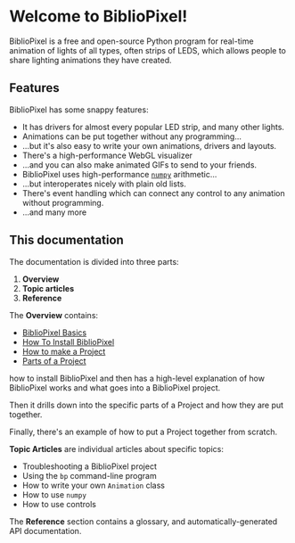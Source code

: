 # Welcome to BiblioPixel!

BiblioPixel is a free and open-source Python program for real-time animation of
lights of all types, often strips of LEDS, which allows people to share
lighting animations they have created.

## Features

BiblioPixel has some snappy features:

* It has drivers for almost every popular LED strip, and many other lights.
* Animations can be put together without any programming...
* ...but it's also easy to write your own animations, drivers and layouts.
* There's a high-performance WebGL visualizer
* ...and you can also make animated GIFs to send to your friends.
* BiblioPixel uses high-performance [``numpy``](http://www.numpy.org/)
  arithmetic...
* ...but interoperates nicely with plain old lists.
* There's event handling which can connect any control to any animation
  without programming.
* ...and many more

## This documentation

The documentation is divided into three parts:

1. **Overview**
2. **Topic articles**
3. **Reference**

The **Overview** contains:

* [BiblioPixel Basics](overview/BiblioPixel-Basics.md)
* [How To Install BiblioPixel](overview/How-To-Install-BiblioPixel.md)
* [How to make a Project](overview/How-to-make-a-Project.md)
* [Parts of a Project](overview/Parts-of-a-Project.md)

how to install BiblioPixel and then has a high-level
explanation of how BiblioPixel works and what goes into a BiblioPixel project.

Then it drills down into the specific parts of a Project and how they are put
together.

Finally, there's an example of how to put a Project together from scratch.

**Topic Articles** are individual articles about specific topics:

* Troubleshooting a BiblioPixel project
* Using the `bp` command-line program
* How to write your own ``Animation`` class
* How to use ``numpy``
* How to use controls

The **Reference** section contains a glossary, and automatically-generated
API documentation.
